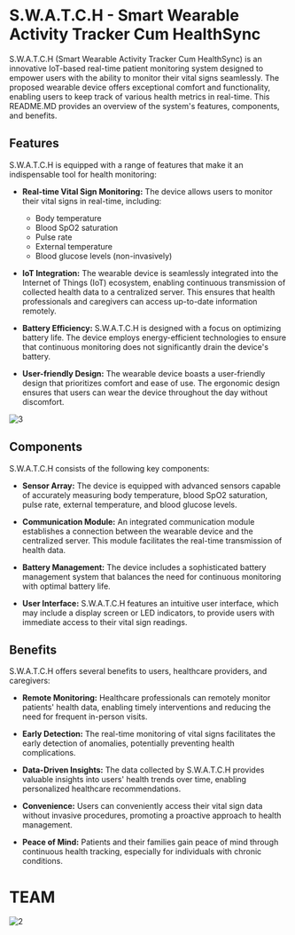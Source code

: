 # S.W.A.T.C.H - Smart Wearable Activity Tracker Cum HealthSync

S.W.A.T.C.H (Smart Wearable Activity Tracker Cum HealthSync) is an innovative IoT-based real-time patient monitoring system designed to empower users with the ability to monitor their vital signs seamlessly. The proposed wearable device offers exceptional comfort and functionality, enabling users to keep track of various health metrics in real-time. This README.MD provides an overview of the system's features, components, and benefits.

## Features

S.W.A.T.C.H is equipped with a range of features that make it an indispensable tool for health monitoring:

- **Real-time Vital Sign Monitoring:** The device allows users to monitor their vital signs in real-time, including:
  - Body temperature
  - Blood SpO2 saturation
  - Pulse rate
  - External temperature
  - Blood glucose levels (non-invasively)

- **IoT Integration:** The wearable device is seamlessly integrated into the Internet of Things (IoT) ecosystem, enabling continuous transmission of collected health data to a centralized server. This ensures that health professionals and caregivers can access up-to-date information remotely.

- **Battery Efficiency:** S.W.A.T.C.H is designed with a focus on optimizing battery life. The device employs energy-efficient technologies to ensure that continuous monitoring does not significantly drain the device's battery.

- **User-friendly Design:** The wearable device boasts a user-friendly design that prioritizes comfort and ease of use. The ergonomic design ensures that users can wear the device throughout the day without discomfort.

![3](https://github.com/rudranshbansal/Health_Sync/assets/71541766/71d4be94-ff13-41f8-8fca-9038076b1e12)

## Components

S.W.A.T.C.H consists of the following key components:

- **Sensor Array:** The device is equipped with advanced sensors capable of accurately measuring body temperature, blood SpO2 saturation, pulse rate, external temperature, and blood glucose levels.

- **Communication Module:** An integrated communication module establishes a connection between the wearable device and the centralized server. This module facilitates the real-time transmission of health data.

- **Battery Management:** The device includes a sophisticated battery management system that balances the need for continuous monitoring with optimal battery life.

- **User Interface:** S.W.A.T.C.H features an intuitive user interface, which may include a display screen or LED indicators, to provide users with immediate access to their vital sign readings.

## Benefits

S.W.A.T.C.H offers several benefits to users, healthcare providers, and caregivers:

- **Remote Monitoring:** Healthcare professionals can remotely monitor patients' health data, enabling timely interventions and reducing the need for frequent in-person visits.

- **Early Detection:** The real-time monitoring of vital signs facilitates the early detection of anomalies, potentially preventing health complications.

- **Data-Driven Insights:** The data collected by S.W.A.T.C.H provides valuable insights into users' health trends over time, enabling personalized healthcare recommendations.

- **Convenience:** Users can conveniently access their vital sign data without invasive procedures, promoting a proactive approach to health management.

- **Peace of Mind:** Patients and their families gain peace of mind through continuous health tracking, especially for individuals with chronic conditions.


# TEAM 
![2](https://github.com/rudranshbansal/Health_Sync/assets/71541766/f7eae6e7-c5c2-431a-8e53-af841b0a1c95)
